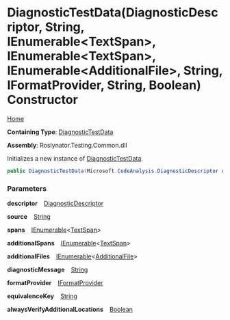 # DiagnosticTestData\(DiagnosticDescriptor, String, IEnumerable\<TextSpan\>, IEnumerable\<TextSpan\>, IEnumerable\<AdditionalFile\>, String, IFormatProvider, String, Boolean\) Constructor

[Home](../../../../README.md)

**Containing Type**: [DiagnosticTestData](../README.md)

**Assembly**: Roslynator\.Testing\.Common\.dll

  
Initializes a new instance of [DiagnosticTestData](../README.md)\.

```csharp
public DiagnosticTestData(Microsoft.CodeAnalysis.DiagnosticDescriptor descriptor, string source, System.Collections.Generic.IEnumerable<Microsoft.CodeAnalysis.Text.TextSpan> spans, System.Collections.Generic.IEnumerable<Microsoft.CodeAnalysis.Text.TextSpan> additionalSpans = null, System.Collections.Generic.IEnumerable<Roslynator.Testing.AdditionalFile> additionalFiles = null, string diagnosticMessage = null, IFormatProvider formatProvider = null, string equivalenceKey = null, bool alwaysVerifyAdditionalLocations = false)
```

### Parameters

**descriptor** &ensp; [DiagnosticDescriptor](https://docs.microsoft.com/en-us/dotnet/api/microsoft.codeanalysis.diagnosticdescriptor)

**source** &ensp; [String](https://docs.microsoft.com/en-us/dotnet/api/system.string)

**spans** &ensp; [IEnumerable](https://docs.microsoft.com/en-us/dotnet/api/system.collections.generic.ienumerable-1)\<[TextSpan](https://docs.microsoft.com/en-us/dotnet/api/microsoft.codeanalysis.text.textspan)\>

**additionalSpans** &ensp; [IEnumerable](https://docs.microsoft.com/en-us/dotnet/api/system.collections.generic.ienumerable-1)\<[TextSpan](https://docs.microsoft.com/en-us/dotnet/api/microsoft.codeanalysis.text.textspan)\>

**additionalFiles** &ensp; [IEnumerable](https://docs.microsoft.com/en-us/dotnet/api/system.collections.generic.ienumerable-1)\<[AdditionalFile](../../AdditionalFile/README.md)\>

**diagnosticMessage** &ensp; [String](https://docs.microsoft.com/en-us/dotnet/api/system.string)

**formatProvider** &ensp; [IFormatProvider](https://docs.microsoft.com/en-us/dotnet/api/system.iformatprovider)

**equivalenceKey** &ensp; [String](https://docs.microsoft.com/en-us/dotnet/api/system.string)

**alwaysVerifyAdditionalLocations** &ensp; [Boolean](https://docs.microsoft.com/en-us/dotnet/api/system.boolean)